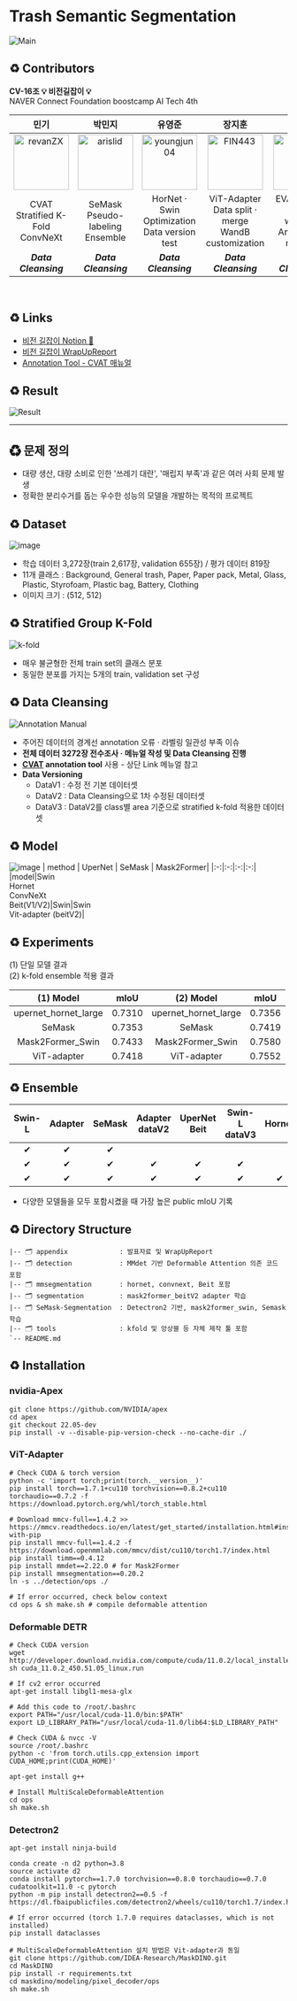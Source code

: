 # **Trash Semantic Segmentation**
![Main](https://user-images.githubusercontent.com/103131249/214734345-8c7eb577-127d-4e3c-8032-c1d03327f77f.png)

## ♻ **Contributors**

**CV-16조 💡 비전길잡이 💡**</br>NAVER Connect Foundation boostcamp AI Tech 4th

|민기|박민지|유영준|장지훈|최동혁|
|:----:|:----:|:----:|:---:|:---:|
|[<img alt="revanZX" src="https://avatars.githubusercontent.com/u/25689849?v=4&s=100" width="100">](https://github.com/revanZX)|[<img alt="arislid" src="https://avatars.githubusercontent.com/u/46767966?v=4&s=100" width="100">](https://github.com/arislid)|[<img alt="youngjun04" src="https://avatars.githubusercontent.com/u/113173095?v=4&s=100" width="100">](https://github.com/youngjun04)|[<img alt="FIN443" src="https://avatars.githubusercontent.com/u/70796031?v=4&s=100" width="100">](https://github.com/FIN443)|[<img alt="choipp" src="https://avatars.githubusercontent.com/u/103131249?v=4&s=117" width="100">](https://github.com/choipp)|
|CVAT</br>Stratified K-Fold</br>ConvNeXt| SeMask</br>Pseudo-labeling</br>Ensemble | HorNet · Swin</br>Optimization</br>Data version test | ViT-Adapter</br>Data split · merge</br>WandB customization| EVA · DiNAT</br>Class weights</br>Annotation manual|
|***Data</br>Cleansing***|***Data</br>Cleansing***|***Data</br>Cleansing***|***Data</br>Cleansing***|***Data</br>Cleansing***|
</br>

## ♻ **Links**

- [비전 길잡이 Notion 📝](https://vision-pathfinder.notion.site/Segmentation-3149d54760e1403c84ba094d7735a2af)
- [비전 길잡이 WrapUpReport](./appendix/)
- [Annotation Tool - CVAT 매뉴얼](https://iot-meets-ai.notion.site/CVAT-516e44b823f34280aed3b50d4aaebcab)

## ♻ **Result**

![Result](https://user-images.githubusercontent.com/103131249/215421290-5025193b-bc9b-411b-b5a8-27054588091c.png)

---

## ♻ **문제 정의**
- 대량 생산, 대량 소비로 인한 '쓰레기 대란', '매립지 부족'과 같은 여러 사회 문제 발생
- 정확한 분리수거를 돕는 우수한 성능의 모델을 개발하는 목적의 프로젝트

## ♻ **Dataset**

![image](https://user-images.githubusercontent.com/113173095/214522741-32cbdcdd-2587-47c5-80c8-52b3c1866d3a.png)

- 학습 데이터 3,272장(train 2,617장, validation 655장) / 평가 데이터 819장
- 11개 클래스 : Background, General trash, Paper, Paper pack, Metal, Glass, Plastic,
Styrofoam, Plastic bag, Battery, Clothing
- 이미지 크기 : (512, 512)

## ♻ **Stratified Group K-Fold**

![k-fold](https://user-images.githubusercontent.com/113173095/214523254-3e2f8093-b4e8-4f13-876c-52c7b1289c73.png)

- 매우 불균형한 전체 train set의 클래스 분포
- 동일한 분포를 가지는 5개의 train, validation set 구성

## ♻ **Data Cleansing**

![Annotation Manual](https://user-images.githubusercontent.com/103131249/214528789-16cb5030-34b0-4d59-b65c-ee605fa9ebdd.png)

- 주어진 데이터의 경계선 annotation 오류 · 라벨링 일관성 부족 이슈
- **전체 데이터 3272장 전수조사 · 메뉴얼 작성 및 Data Cleansing 진행**
- **[CVAT](https://github.com/opencv/cvat) annotation tool** 사용 - 상단 Link 메뉴얼 참고
- **Data Versioning**
    - DataV1 : 수정 전 기본 데이터셋
    - DataV2 : Data Cleansing으로 1차 수정된 데이터셋
    - DataV3 : DataV2를 class별  area 기준으로 stratified k-fold 적용한 데이터셋

## ♻ **Model**

![image](https://user-images.githubusercontent.com/103131249/214537394-c87dbf48-7e6a-4886-b7a2-63a65def29ee.png)
| method | UperNet | SeMask | Mask2Former|
|:-:|:-:|:-:|:-:|
|model|Swin</br>Hornet</br>ConvNeXt</br>Beit(V1/V2)|Swin|Swin</br>Vit-adapter (beitV2)|

## ♻ **Experiments**

(1) 단일 모델 결과</br>
(2) k-fold ensemble 적용 결과

|      (1) Model       |  mIoU  |      (2) Model       |  mIoU  |
| :------------------: | :----: | :------------------: | :----: |
| upernet_hornet_large | 0.7310 | upernet_hornet_large | 0.7356 |
|        SeMask        | 0.7353 |        SeMask        | 0.7419 |
|   Mask2Former_Swin   | 0.7433 |   Mask2Former_Swin   | 0.7580 |
|     ViT-adapter      | 0.7418 |     ViT-adapter      | 0.7552 |


## ♻ **Ensemble**

|Swin-L|Adapter|SeMask|Adapter</br>dataV2|UperNet</br>Beit|Swin-L</br>dataV3|Hornet|Public</br>mIoU|
|:-:|:-:|:-:|:-:|:-:|:-:|:-:|:-:|
|✔︎|✔︎|✔︎|||||0.7716|
|✔︎|✔︎|✔︎|✔︎|✔︎|✔︎||0.7810|
|✔︎|✔︎|✔︎|✔︎|✔︎|✔︎|✔︎|**0.7828**|
- 다양한 모델들을 모두 포함시켰을 때 가장 높은 public mIoU 기록


## ♻ **Directory Structure**

```
|-- 🗂 appendix             : 발표자료 및 WrapUpReport
|-- 🗂 detection            : MMdet 기반 Deformable Attention 의존 코드 포함
|-- 🗂 mmsegmentation       : hornet, convnext, Beit 포함
|-- 🗂 segmentation         : mask2former_beitV2 adapter 학습
|-- 🗂 SeMask-Segmentation  : Detectron2 기반, mask2former_swin, Semask 학습
|-- 🗂 tools                : kfold 및 앙상블 등 자체 제작 툴 포함
`-- README.md
```

## ♻ **Installation**

### **nvidia-Apex**

```
git clone https://github.com/NVIDIA/apex
cd apex
git checkout 22.05-dev
pip install -v --disable-pip-version-check --no-cache-dir ./
```

### **ViT-Adapter**

```
# Check CUDA & torch version
python -c 'import torch;print(torch.__version__)'
pip install torch==1.7.1+cu110 torchvision==0.8.2+cu110 torchaudio==0.7.2 -f https://download.pytorch.org/whl/torch_stable.html

# Download mmcv-full==1.4.2 >> https://mmcv.readthedocs.io/en/latest/get_started/installation.html#install-with-pip
pip install mmcv-full==1.4.2 -f https://download.openmmlab.com/mmcv/dist/cu110/torch1.7/index.html
pip install timm==0.4.12
pip install mmdet==2.22.0 # for Mask2Former
pip install mmsegmentation==0.20.2
ln -s ../detection/ops ./

# If error occurred, check below context
cd ops & sh make.sh # compile deformable attention
```

### **Deformable DETR**

```
# Check CUDA version
wget http://developer.download.nvidia.com/compute/cuda/11.0.2/local_installers/cuda_11.0.2_450.51.05_linux.run
sh cuda_11.0.2_450.51.05_linux.run

# If cv2 error occurred
apt-get install libgl1-mesa-glx

# Add this code to /root/.bashrc
export PATH="/usr/local/cuda-11.0/bin:$PATH"
export LD_LIBRARY_PATH="/usr/local/cuda-11.0/lib64:$LD_LIBRARY_PATH"

# Check CUDA & nvcc -V
source /root/.bashrc
python -c 'from torch.utils.cpp_extension import CUDA_HOME;print(CUDA_HOME)'

apt-get install g++

# Install MultiScaleDeformableAttention
cd ops
sh make.sh
```

### **Detectron2**

```
apt-get install ninja-build

conda create -n d2 python=3.8
source activate d2
conda install pytorch==1.7.0 torchvision==0.8.0 torchaudio==0.7.0 cudatoolkit=11.0 -c pytorch
python -m pip install detectron2==0.5 -f https://dl.fbaipublicfiles.com/detectron2/wheels/cu110/torch1.7/index.html

# If error occurred (torch 1.7.0 requires dataclasses, which is not installed)
pip install dataclasses

# MultiScaleDeformableAttention 설치 방법은 Vit-adapter과 동일
git clone https://github.com/IDEA-Research/MaskDINO.git
cd MaskDINO
pip install -r requirements.txt
cd maskdino/modeling/pixel_decoder/ops
sh make.sh
```
